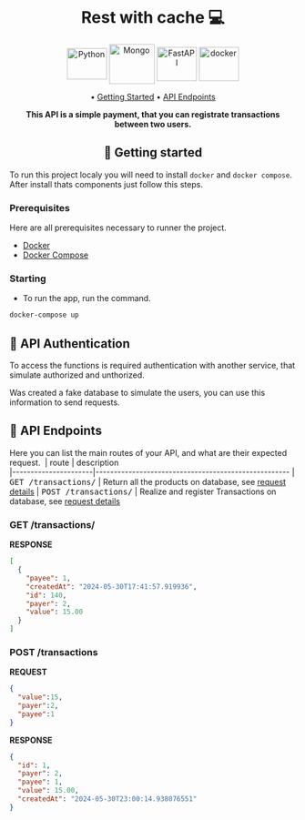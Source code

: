 <h1 align="center" 
    style="font-weight: bold;"
    >
    Rest with cache 💻
</h1>
<div align="center" >
    <img align="center" alt="Python" height="55" width="70" src="https://cdn.jsdelivr.net/gh/devicons/devicon@latest/icons/java/java-original-wordmark.svg">
    <img align="center" alt="Mongo" height="70" width="80" src="https://cdn.jsdelivr.net/gh/devicons/devicon@latest/icons/sqlite/sqlite-plain-wordmark.svg">
    <img align="center" alt="FastAPI" height="60" width="70" src="https://cdn.jsdelivr.net/gh/devicons/devicon@latest/icons/spring/spring-original-wordmark.svg">
    <img align="center" alt="docker" height="60" width="70" src="https://cdn.jsdelivr.net/gh/devicons/devicon@latest/icons/docker/docker-original-wordmark.svg">
</div>

<p align="center">
    • <a href="#started">Getting Started</a> 
    • <a href="#routes">API Endpoints</a> 
</p>

<p align="center">
    <b>
        This API is a simple payment, that you can registrate transactions between two users.
    </b>
</p>

<h2 id="started" align="center" >
    🚀 Getting started
</h2>

To run this project localy you will need to install `docker` and `docker compose`. After install thats components just follow this steps.

<h3> 
    Prerequisites 
</h3>

Here are all prerequisites necessary to runner the project.

- [Docker](https://docs.docker.com/get-docker/)
- [Docker Compose](https://docs.docker.com/compose/install/)


<h3>
    Starting
</h3>


- To run the app, run the command.
````bash
docker-compose up 
````

<h2 id="routes">
    📍 API Authentication
</h2>

To access the functions is required authentication with another service, that simulate authorized and unthorized.

Was created a fake database to simulate the users, you can use this information to send requests.


<h2 id="routes">
    📍 API Endpoints
</h2>

Here you can list the main routes of your API, and what are their expected request.
​
| route               | description                                          
|----------------------|-----------------------------------------------------
| <kbd>GET /transactions/</kbd>     | Return all the products on database, see [request details](#get-transactions)
| <kbd>POST /transactions/</kbd>    | Realize and register Transactions on database, see [request details](#post-transactions)

<h3 id="get-transactions">
    GET /transactions/
</h3>

**RESPONSE**
```json
[
  {
    "payee": 1,
    "createdAt": "2024-05-30T17:41:57.919936",
    "id": 140,
    "payer": 2,
    "value": 15.00
  }
]
```

<h3 id="post-transactions">
    POST /transactions
</h3>

**REQUEST**
```json
{
  "value":15,
  "payer":2,
  "payee":1
}
```
**RESPONSE**
```json
{
  "id": 1,
  "payer": 2,
  "payee": 1,
  "value": 15.00,
  "createdAt": "2024-05-30T23:00:14.938076551"
}
```
